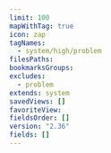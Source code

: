 ```yaml
---
limit: 100
mapWithTag: true
icon: zap
tagNames:
  - system/high/problem
filesPaths: 
bookmarksGroups: 
excludes:
  - problem
extends: system
savedViews: []
favoriteView: 
fieldsOrder: []
version: "2.36"
fields: []
---
```

